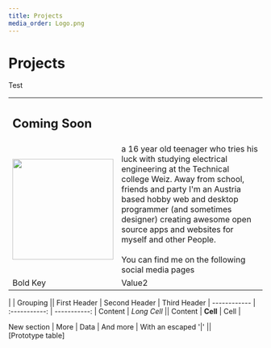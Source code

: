 ```yaml
---
title: Projects
media_order: Logo.png
---
```


# Projects

Test

| | |
|:- |:- |
| <h2>Coming Soon</h2> |
| <img src="https://hampoelz.net/user/pages/home/_projects/Logo.png" width="200" /> | a 16 year old teenager who tries his luck with studying electrical engineering at the Technical college Weiz. Away from school, friends and party I'm an Austria based hobby web and desktop programmer (and sometimes designer) creating awesome open source apps and websites for myself and other People.<br/><br/>You can find me on the following social media pages |
| Bold Key   | Value2 |

|             |          Grouping           ||
First Header  | Second Header | Third Header |
 ------------ | :-----------: | -----------: |
Content       |          *Long Cell*        ||
Content       |   **Cell**    |         Cell |

New section   |     More      |         Data |
And more      | With an escaped '\|'         ||  
[Prototype table]